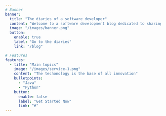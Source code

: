 ```yaml
---
# Banner
banner:
  title: "The diaries of a software developer"
  content: "Welcome to a software development blog dedicated to sharing insights, tutorials, and experiences from the world of modern software engineering with artificial intelligence."
  image: "/images/banner.png"
  button:
    enable: true
    label: "Go to the diaries"
    link: "/blog"

# Features
features:
  - title: "Main topics"
    image: "/images/service-1.png"
    content: "The techonology is the base of all innovation"
    bulletpoints:
      - "Java"
      - "Python"
    button:
      enable: false
      label: "Get Started Now"
      link: "#"
---
```

